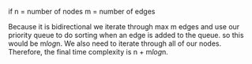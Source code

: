 if n = number of nodes
m = number of edges

Because it is bidirectional we iterate through max m edges and use our priority queue to do sorting when an edge is
added
to the queue. so this would be m*log*n.
We also need to iterate through all of our nodes. Therefore, the final time complexity is n + m*log*n.
